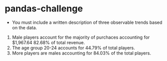 # pandas-challenge

* You must include a written description of three observable trends based on the data.

1. Male players account for the majority of purchaces accounting for $1,967.64 82.68% of total revenue.
2. The age group 20-24 accounts for 44.79% of total players.
3. More players are males accounting for 84.03% of the total players.